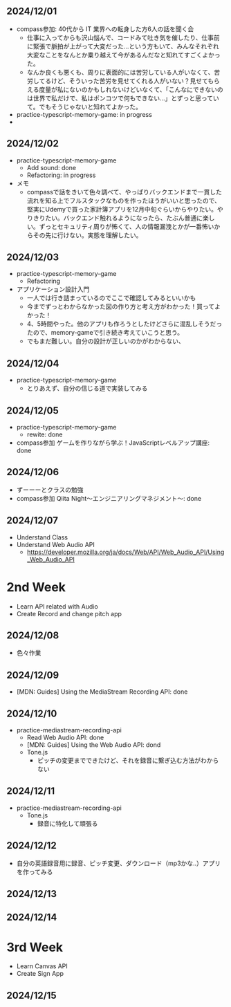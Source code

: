 ## 2024/12/01

- compass参加: 40代から IT 業界への転身した方6人の話を聞く会
  - 仕事に入ってからも沢山悩んで、コードみて吐き気を催したり、仕事前に緊張で脈拍が上がって大変だった...という方もいて、みんなそれぞれ大変なことをなんとか乗り越えて今があるんだなと知れてすごくよかった。
  - なんか良くも悪くも、周りに表面的には苦労している人がいなくて、苦労してるけど、そういった苦労を見せてくれる人がいない？見せてもらえる度量が私にないのかもしれないけどいなくて、「こんなにできないのは世界で私だけで、私はポンコツで何もできない...」とずっと思っていて。でもそうじゃないと知れてよかった。
- practice-typescript-memory-game: in progress
- 

## 2024/12/02

- practice-typescript-memory-game
  - Add sound: done
  - Refactoring: in progress
- メモ
  - compassで話をきいて色々調べて、やっぱりバックエンドまで一貫した流れを知る上でフルスタックなものを作ったほうがいいと思ったので、堅実にUdemyで買った家計簿アプリを12月中旬ぐらいからやりたい。やりきりたい。バックエンド触れるようになったら、たぶん普通に楽しい。ずっとセキュリティ周りが怖くて、人の情報漏洩とかが一番怖いからその先に行けない。実態を理解したい。

## 2024/12/03

- practice-typescript-memory-game 
  - Refactoring
- アプリケーション設計入門
  - 一人では行き詰まっているのでここで確認してみるといいかも
  - 今までずっとわからなかった図の作り方と考え方がわかった！買ってよかった！
  - 4、5時間やった。他のアプリも作ろうとしたけどさらに混乱しそうだったので、memory-gameで引き続き考えていこうと思う。
  - でもまだ難しい。自分の設計が正しいのかがわからない、

## 2024/12/04

- practice-typescript-memory-game 
  - とりあえず、自分の信じる道で実装してみる

## 2024/12/05

- practice-typescript-memory-game
  - rewite: done
- compass参加 ゲームを作りながら学ぶ！JavaScriptレベルアップ講座: done

## 2024/12/06

- ずーーーとクラスの勉強
- compass参加 Qiita Night～エンジニアリングマネジメント～: done

## 2024/12/07

- Understand Class
- Understand Web Audio API
  - https://developer.mozilla.org/ja/docs/Web/API/Web_Audio_API/Using_Web_Audio_API

# 2nd Week

- Learn API related with Audio
- Create Record and change pitch app

## 2024/12/08

- 色々作業

## 2024/12/09

- [MDN: Guides] Using the MediaStream Recording API: done


## 2024/12/10

- practice-mediastream-recording-api
  - Read Web Audio API: done
  - [MDN: Guides] Using the Web Audio API: dond
  - Tone.js
    - ピッチの変更までできたけど、それを録音に繋ぎ込む方法がわからない

## 2024/12/11

- practice-mediastream-recording-api
  - Tone.js
    - 録音に特化して頑張る

## 2024/12/12

- 自分の英語録音用に録音、ピッチ変更、ダウンロード（mp3かな..）アプリを作ってみる

## 2024/12/13

## 2024/12/14

# 3rd Week

- Learn Canvas API
- Create Sign App

## 2024/12/15